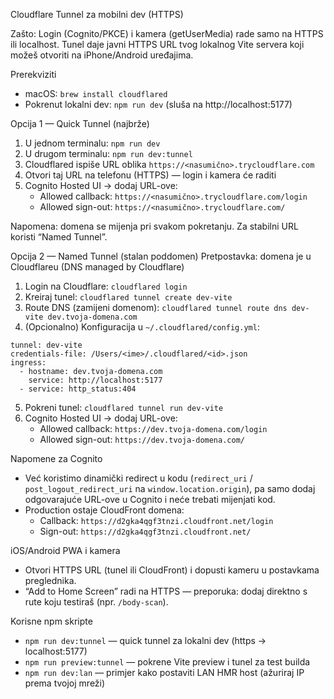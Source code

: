Cloudflare Tunnel za mobilni dev (HTTPS)

Zašto: Login (Cognito/PKCE) i kamera (getUserMedia) rade samo na HTTPS ili localhost. Tunel daje javni HTTPS URL tvog lokalnog Vite servera koji možeš otvoriti na iPhone/Android uređajima.

Prerekviziti
- macOS: `brew install cloudflared`
- Pokrenut lokalni dev: `npm run dev` (sluša na http://localhost:5177)

Opcija 1 — Quick Tunnel (najbrže)
1) U jednom terminalu: `npm run dev`
2) U drugom terminalu: `npm run dev:tunnel`
3) Cloudflared ispiše URL oblika `https://<nasumično>.trycloudflare.com`
4) Otvori taj URL na telefonu (HTTPS) — login i kamera će raditi
5) Cognito Hosted UI → dodaj URL-ove:
   - Allowed callback: `https://<nasumično>.trycloudflare.com/login`
   - Allowed sign-out: `https://<nasumično>.trycloudflare.com/`

Napomena: domena se mijenja pri svakom pokretanju. Za stabilni URL koristi “Named Tunnel”.

Opcija 2 — Named Tunnel (stalan poddomen)
Pretpostavka: domena je u Cloudflareu (DNS managed by Cloudflare)

1) Login na Cloudflare: `cloudflared login`
2) Kreiraj tunel: `cloudflared tunnel create dev-vite`
3) Route DNS (zamijeni domenom):
   `cloudflared tunnel route dns dev-vite dev.tvoja-domena.com`
4) (Opcionalno) Konfiguracija u `~/.cloudflared/config.yml`:

```
tunnel: dev-vite
credentials-file: /Users/<ime>/.cloudflared/<id>.json
ingress:
  - hostname: dev.tvoja-domena.com
    service: http://localhost:5177
  - service: http_status:404
```

5) Pokreni tunel: `cloudflared tunnel run dev-vite`
6) Cognito Hosted UI → dodaj URL-ove:
   - Allowed callback: `https://dev.tvoja-domena.com/login`
   - Allowed sign-out: `https://dev.tvoja-domena.com/`

Napomene za Cognito
- Već koristimo dinamički redirect u kodu (`redirect_uri` / `post_logout_redirect_uri` na `window.location.origin`), pa samo dodaj odgovarajuće URL-ove u Cognito i neće trebati mijenjati kod.
- Production ostaje CloudFront domena:
  - Callback: `https://d2gka4qgf3tnzi.cloudfront.net/login`
  - Sign-out: `https://d2gka4qgf3tnzi.cloudfront.net/`

iOS/Android PWA i kamera
- Otvori HTTPS URL (tunel ili CloudFront) i dopusti kameru u postavkama preglednika.
- “Add to Home Screen” radi na HTTPS — preporuka: dodaj direktno s rute koju testiraš (npr. `/body-scan`).

Korisne npm skripte
- `npm run dev:tunnel` — quick tunnel za lokalni dev (https → localhost:5177)
- `npm run preview:tunnel` — pokrene Vite preview i tunel za test builda
- `npm run dev:lan` — primjer kako postaviti LAN HMR host (ažuriraj IP prema tvojoj mreži)

